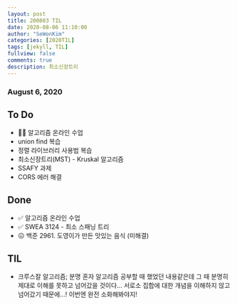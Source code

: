 ```yaml
---
layout: post
title: 200803 TIL
date: 2020-08-06 11:10:00
author: "SeWonKim"
categories: [2020TIL]
tags: [jekyll, TIL]
fullview: false
comments: true
description: 최소신장트리
---
```


### August 6, 2020

## To Do

- 👨‍💻 알고리즘 온라인 수업
- union find 복습
- 정렬 라이브러리 사용법 복습
- 최소신장트리(MST) - Kruskal 알고리즘
- SSAFY 과제
- CORS 에러 해결

## Done

- ✅ 알고리즘 온라인 수업
- ✅ SWEA 3124 - 최소 스패닝 트리
- 😖 백준 2961. 도영이가 만든 맛있는 음식 (미해결)

## TIL

- 크루스칼 알고리즘; 분명 혼자 알고리즘 공부할 때 했었던 내용같은데 그 때 분명히 제대로 이해를 못하고 넘어갔을 것이다... 서로소 집합에 대한 개념을 이해하지 않고 넘어갔기 때문에...! 이번엔 완전 소화해봐야지!
